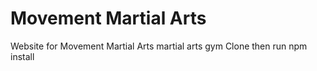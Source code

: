 # Movement Martial Arts
Website for Movement Martial Arts martial arts gym
Clone then run 
	npm install

